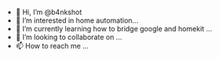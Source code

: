 - 👋 Hi, I’m @b4nkshot
- 👀 I’m interested in home automation...
- 🌱 I’m currently learning how to bridge google and homekit ...
- 💞️ I’m looking to collaborate on ...
- 📫 How to reach me ...

<!---
b4nkshot/b4nkshot is a ✨ special ✨ repository because its `README.md` (this file) appears on your GitHub profile.
You can click the Preview link to take a look at your changes.
--->
